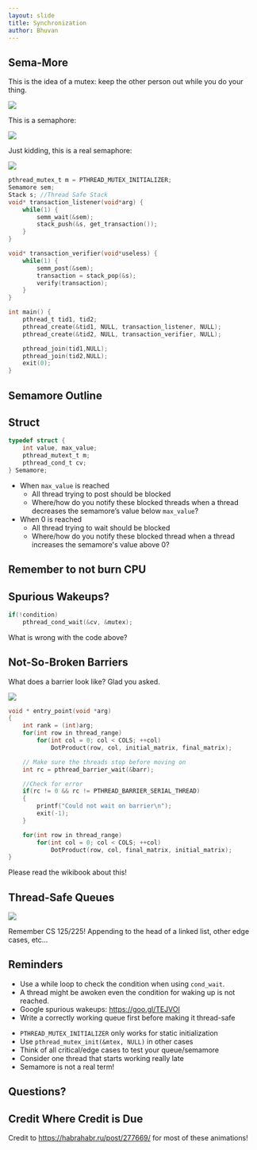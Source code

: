 ```yaml
---
layout: slide
title: Synchronization
author: Bhuvan
---
```


## Sema-More

<vertical />

This is the idea of a mutex: keep the other person out while you do your thing.

![](/images/slides/synch/rest.gif)

<vertical />

This is a semaphore:

![](/images/slides/synch/semaphore.gif)

<vertical />

Just kidding, this is a real semaphore:

![](/images/slides/synch/sema.gif)

<vertical />

```C
pthread_mutex_t m = PTHREAD_MUTEX_INITIALIZER;
Semamore sem;
Stack s; //Thread Safe Stack
void* transaction_listener(void*arg) {
    while(1) {
        semm_wait(&sem);
        stack_push(&s, get_transaction());
    }
}

void* transaction_verifier(void*useless) {
    while(1) {
        semm_post(&sem);
        transaction = stack_pop(&s);
        verify(transaction);
    }
}

int main() {
    pthread_t tid1, tid2;
    pthread_create(&tid1, NULL, transaction_listener, NULL);
    pthread_create(&tid2, NULL, transaction_verifier, NULL);

    pthread_join(tid1,NULL);
    pthread_join(tid2,NULL);
    exit(0);
}
```

<horizontal />

## Semamore Outline

<vertical />

## Struct

```C
typedef struct {
	int value, max_value;
	pthread_mutext_t m;
	pthread_cond_t cv;
} Semamore;
```

<vertical />

* When `max_value` is reached
	* All thread trying to post should be blocked
	* Where/how do you notify these blocked threads when a thread decreases the semamore’s value below `max_value`?
* When 0 is reached
	* All thread trying to wait should be blocked
	* Where/how do you notify these blocked thread when a thread increases the semamore's value above 0?

<horizontal />

## Remember to not burn CPU

## Spurious Wakeups?

```C
if(!condition)
	pthread_cond_wait(&cv, &mutex);
```

What is wrong with the code above?


<horizontal />

## Not-So-Broken Barriers

<vertical />

What does a barrier look like? Glad you asked.

![](/images/slides/synch/barrier.gif)

<vertical />

```C
void * entry_point(void *arg)
{
    int rank = (int)arg;
    for(int row in thread_range)
        for(int col = 0; col < COLS; ++col)
            DotProduct(row, col, initial_matrix, final_matrix);

    // Make sure the threads stop before moving on
    int rc = pthread_barrier_wait(&barr);

    //Check for error
    if(rc != 0 && rc != PTHREAD_BARRIER_SERIAL_THREAD)
    {
        printf("Could not wait on barrier\n");
        exit(-1);
    }

    for(int row in thread_range)
        for(int col = 0; col < COLS; ++col)
            DotProduct(row, col, final_matrix, initial_matrix);
}
```

<vertical />

Please read the wikibook about this!

<horizontal />

## Thread-Safe Queues

<vertical />

![](/images/slides/synch/buffer_anim.gif)

<vertical />

Remember CS 125/225! Appending to the head of a linked list, other edge cases, etc...

<horizontal />

## Reminders

<vertical />

* Use a while loop to check the condition when using `cond_wait`.
* A thread might be awoken even the condition for waking up is not reached.
* Google spurious wakeups: https://goo.gl/TEJVOl
* Write a correctly working queue first before making it thread-safe

<vertical />

* `PTHREAD_MUTEX_INITIALIZER` only works for static initialization
* Use `pthread_mutex_init(&mtex, NULL)` in other cases
* Think of all critical/edge cases to test your queue/semamore
* Consider one thread that starts working really late
* Semamore is not a real term!

<horizontal />

## Questions?

<horizontal />

## Credit Where Credit is Due

<vertical />

Credit to https://habrahabr.ru/post/277669/ for most of these animations!

